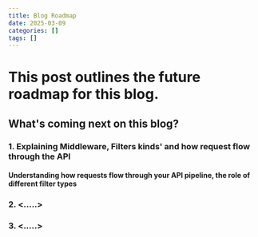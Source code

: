 ```yaml
---
title: Blog Roadmap
date: 2025-03-09
categories: []
tags: []
---
```


# This post outlines the future roadmap for this blog.
## What's coming next on this blog?

### 1. Explaining Middleware, Filters kinds' and how request flow through the API
#### Understanding how requests flow through your API pipeline, the role of different filter types

### 2. <.....>
### 3. <.....>

